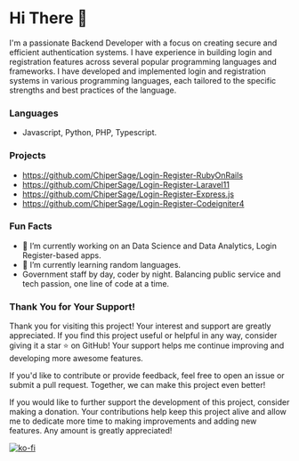 # Hi There 👋

I'm a passionate Backend Developer with a focus on creating secure and efficient authentication systems. I have experience in building login and registration features across several popular programming languages and frameworks. I have developed and implemented login and registration systems in various programming languages, each tailored to the specific strengths and best practices of the language.

### Languages
- Javascript, Python, PHP, Typescript.

### Projects
- https://github.com/ChiperSage/Login-Register-RubyOnRails
- https://github.com/ChiperSage/Login-Register-Laravel11
- https://github.com/ChiperSage/Login-Register-Express.js
- https://github.com/ChiperSage/Login-Register-Codeigniter4

### Fun Facts
- 🔭 I’m currently working on an Data Science and Data Analytics, Login Register-based apps.
- 🌱 I’m currently learning random languages.
- Government staff by day, coder by night. Balancing public service and tech passion, one line of code at a time.

### Thank You for Your Support!

Thank you for visiting this project! Your interest and support are greatly appreciated. If you find this project useful or helpful in any way, consider giving it a star ⭐ on GitHub! Your support helps me continue improving and developing more awesome features.

If you'd like to contribute or provide feedback, feel free to open an issue or submit a pull request. Together, we can make this project even better!

If you would like to further support the development of this project, consider making a donation. Your contributions help keep this project alive and allow me to dedicate more time to making improvements and adding new features. Any amount is greatly appreciated!

[![ko-fi](https://ko-fi.com/img/githubbutton_sm.svg)](https://ko-fi.com/O5O8APCCQ)
